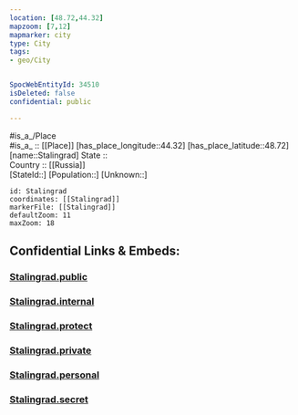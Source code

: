 ```yaml
---
location: [48.72,44.32] 
mapzoom: [7,12] 
mapmarker: city 
type: City
tags:
- geo/City


SpocWebEntityId: 34510
isDeleted: false
confidential: public

---
```

#is_a_/Place  
#is_a_ :: [[Place]] 
[has_place_longitude::44.32] 
[has_place_latitude::48.72] 
[name::Stalingrad] 
State ::  
Country :: [[Russia]]  
[StateId::] 
[Population::] 
[Unknown::] 


```leaflet
id: Stalingrad
coordinates: [[Stalingrad]] 
markerFile: [[Stalingrad]] 
defaultZoom: 11 
maxZoom: 18
```


## Confidential Links & Embeds: 

### [Stalingrad.public](/_public/\Earth\Continent\Europe\Europe~East\Russia\Russia~South\Volgograd_Oblast\CityStalingrad.public.md) 

### [Stalingrad.internal](/_internal/\Earth\Continent\Europe\Europe~East\Russia\Russia~South\Volgograd_Oblast\CityStalingrad.internal.md) 

### [Stalingrad.protect](/_protect/\Earth\Continent\Europe\Europe~East\Russia\Russia~South\Volgograd_Oblast\CityStalingrad.protect.md) 

### [Stalingrad.private](/_private/\Earth\Continent\Europe\Europe~East\Russia\Russia~South\Volgograd_Oblast\CityStalingrad.private.md) 

### [Stalingrad.personal](/_personal/\Earth\Continent\Europe\Europe~East\Russia\Russia~South\Volgograd_Oblast\CityStalingrad.personal.md) 

### [Stalingrad.secret](/_secret/\Earth\Continent\Europe\Europe~East\Russia\Russia~South\Volgograd_Oblast\CityStalingrad.secret.md)

